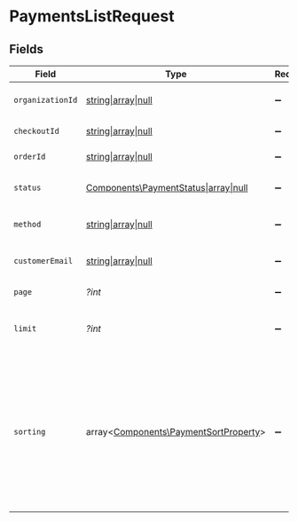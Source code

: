 # PaymentsListRequest


## Fields

| Field                                                                                                                                                                   | Type                                                                                                                                                                    | Required                                                                                                                                                                | Description                                                                                                                                                             |
| ----------------------------------------------------------------------------------------------------------------------------------------------------------------------- | ----------------------------------------------------------------------------------------------------------------------------------------------------------------------- | ----------------------------------------------------------------------------------------------------------------------------------------------------------------------- | ----------------------------------------------------------------------------------------------------------------------------------------------------------------------- |
| `organizationId`                                                                                                                                                        | [string\|array\|null](../../Models/Operations/PaymentsListQueryParamOrganizationIDFilter.md)                                                                            | :heavy_minus_sign:                                                                                                                                                      | Filter by organization ID.                                                                                                                                              |
| `checkoutId`                                                                                                                                                            | [string\|array\|null](../../Models/Operations/PaymentsListQueryParamCheckoutIDFilter.md)                                                                                | :heavy_minus_sign:                                                                                                                                                      | Filter by checkout ID.                                                                                                                                                  |
| `orderId`                                                                                                                                                               | [string\|array\|null](../../Models/Operations/PaymentsListQueryParamOrderIDFilter.md)                                                                                   | :heavy_minus_sign:                                                                                                                                                      | Filter by order ID.                                                                                                                                                     |
| `status`                                                                                                                                                                | [Components\PaymentStatus\|array\|null](../../Models/Operations/QueryParamStatusFilter.md)                                                                              | :heavy_minus_sign:                                                                                                                                                      | Filter by payment status.                                                                                                                                               |
| `method`                                                                                                                                                                | [string\|array\|null](../../Models/Operations/MethodFilter.md)                                                                                                          | :heavy_minus_sign:                                                                                                                                                      | Filter by payment method.                                                                                                                                               |
| `customerEmail`                                                                                                                                                         | [string\|array\|null](../../Models/Operations/CustomerEmailFilter.md)                                                                                                   | :heavy_minus_sign:                                                                                                                                                      | Filter by customer email.                                                                                                                                               |
| `page`                                                                                                                                                                  | *?int*                                                                                                                                                                  | :heavy_minus_sign:                                                                                                                                                      | Page number, defaults to 1.                                                                                                                                             |
| `limit`                                                                                                                                                                 | *?int*                                                                                                                                                                  | :heavy_minus_sign:                                                                                                                                                      | Size of a page, defaults to 10. Maximum is 100.                                                                                                                         |
| `sorting`                                                                                                                                                               | array<[Components\PaymentSortProperty](../../Models/Components/PaymentSortProperty.md)>                                                                                 | :heavy_minus_sign:                                                                                                                                                      | Sorting criterion. Several criteria can be used simultaneously and will be applied in order. Add a minus sign `-` before the criteria name to sort by descending order. |